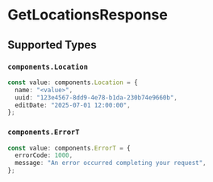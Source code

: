 # GetLocationsResponse


## Supported Types

### `components.Location`

```typescript
const value: components.Location = {
  name: "<value>",
  uuid: "123e4567-8dd9-4e78-b1da-230b74e9660b",
  editDate: "2025-07-01 12:00:00",
};
```

### `components.ErrorT`

```typescript
const value: components.ErrorT = {
  errorCode: 1000,
  message: "An error occurred completing your request",
};
```

